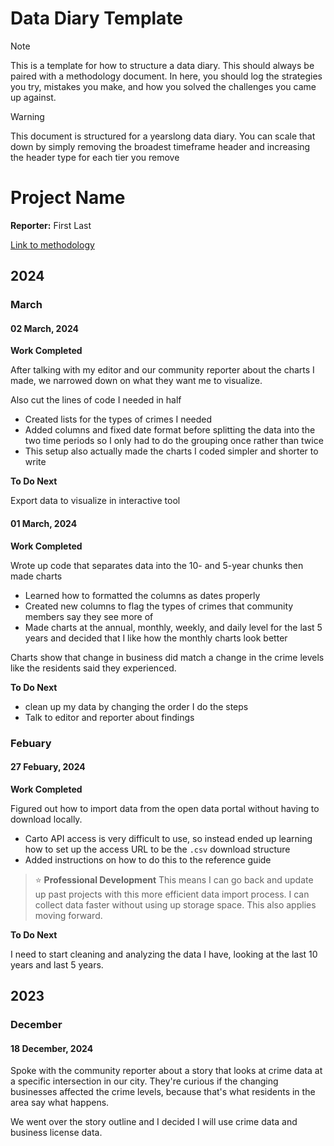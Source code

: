 # Data Diary Template

> [!NOTE]
> This is a template for how to structure a data diary. This should always be paired with a methodology document. In here, you should log the strategies you try, mistakes you make, and how you solved the challenges you came up against.

> [!WARNING]
> This document is structured for a yearslong data diary. You can scale that down by simply removing the broadest timeframe header and increasing the header type for each tier you remove

# Project Name

**Reporter:** First Last

[Link to methodology](https://github.com/Resolve-Philly/Methodology-Template-R)


## 2024

### March

#### 02 March, 2024

**Work Completed**

After talking with my editor and our community reporter about the charts I made, we narrowed down on what they want me to visualize.

Also cut the lines of code  I needed in half

- Created lists for the types of crimes I needed
- Added columns and fixed date format before splitting the data into the two time periods so I only had to  do the grouping once rather than twice
- This setup also actually made the charts I coded simpler and shorter to write

**To Do Next**

Export data to visualize in interactive tool

#### 01 March, 2024

**Work Completed**

Wrote up code that separates data into the 10- and 5-year chunks then made charts

- Learned how to formatted the columns as dates properly
- Created new columns to flag the types of crimes that community members say they see more of
- Made charts at the annual, monthly, weekly, and daily level for the last 5 years and decided that I like how the monthly charts look better

Charts show that change in business did match a change in the crime levels like the residents said they experienced.

**To Do Next**

- clean up my data by changing the order I do the steps
- Talk to editor and reporter about findings

### Febuary

#### 27 Febuary, 2024

**Work Completed**

Figured out how to import data from the open data portal without having to download locally.

- Carto API access is very difficult to use, so instead ended up learning how to set up the access URL to be the `.csv` download structure
- Added instructions on how to do this to the reference guide

> :star: **Professional Development**
> This means I can go back and update up past projects with this more efficient data import process. I can collect data faster without using up storage space. This also applies moving forward.

**To Do Next**

I need to start cleaning and analyzing the data I have, looking at the last 10 years and last 5 years.

## 2023

### December

#### 18 December, 2024

Spoke with the community reporter about a story that looks at crime data at a specific intersection in our city. They're curious if the changing businesses affected the crime levels, because that's what residents in the area say what happens.

We went over the story outline and I decided I will use crime data and business license data.
